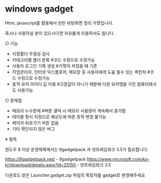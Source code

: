 # windows gadget

Html, javascript를 활용해서 만든 바탕화면 정리 가젯입니다. 

혹시나 사용하실 분이 있으시다면 자유롭게 이용하셔도 됩니다.

○ 기능
  - 지정폴더 무결성 검사
  - 카테고리별 폴더 분류   #코드 수정으로 수정가능
  - 사용자 로그인 기록 생성        #가젯이 켜졌을 때 기준
  - 작업관리자, 인터넷 익스플로어, 메모장 등 사용자에게 도움 될수 있는 퀵런처  #코드 수정으로 수정가능
  - 동적 유저 아이디 값 이용     #고정값이 아니기 때문에 다른 유저명을 가진 컴퓨터에서도 사용가능

○ 문제점
- 메모리 누수문제 #버튼 클릭 시 메모리 사용량이 계속해서 증가함
- 테이블 형식 지정으로 해상도에 따른 동적 변경 불가능
- 페이지 뒤로가기 버튼 없음
- 기타 확인되지 않은 버그

※ 필독

윈도우 8 이상 운영체제에서는 8gadgetpack 과 넷프레임워크 3.5가 필요합니다.

https://8gadgetpack.net/  - 8gadgetpack 
https://www.microsoft.com/ko-kr/download/details.aspx?id=25150  - 넷프레임워크 3.5

다운로드 받은 Launcher.gadget.zip 파일의 확장자를 gadget로 변경해주세요
